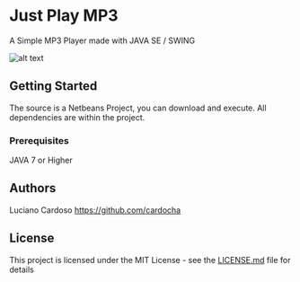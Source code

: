# Just Play MP3 
A Simple MP3 Player made with JAVA SE / SWING

![alt text](https://a.fsdn.com/con/app/proj/justplaymp3/screenshots/Mp3Player.png/1)


## Getting Started
The source is a Netbeans Project, you can download and execute. All dependencies are within the project.

### Prerequisites

JAVA 7 or Higher 

## Authors

Luciano Cardoso https://github.com/cardocha

## License

This project is licensed under the MIT License - see the [LICENSE.md](LICENSE.md) file for details

